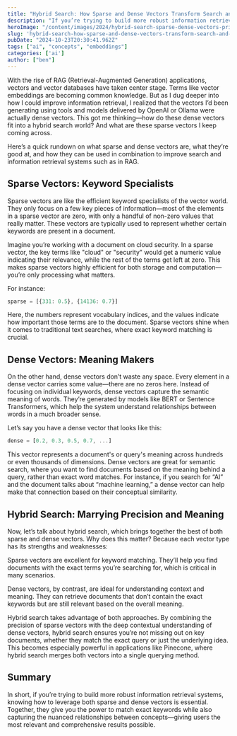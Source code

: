 ```yaml
---
title: "Hybrid Search: How Sparse and Dense Vectors Transform Search and Informational Retrieval"
description: "If you’re trying to build more robust information retrieval systems, knowing how to leverage both sparse and dense vectors is essential. Together, they give you the power to match exact keywords while also capturing the nuanced relationships between concepts—giving users the most relevant and comprehensive results possible."
heroImage: "/content/images/2024/hybrid-search-sparse-dense-vectors-primer.jpg"
slug: 'hybrid-search-how-sparse-and-dense-vectors-transform-search-and-informational-retrieval'
pubDate: "2024-10-23T20:30:41.962Z"
tags: ["ai", "concepts", "embeddings"] 
categories: ['ai']
author: ["ben"]
---
```


With the rise of RAG (Retrieval-Augmented Generation) applications, vectors and vector databases have taken center stage. Terms like vector embeddings are becoming common knowledge. But as I dug deeper into how I could improve information retrieval, I realized that the vectors I’d been generating using tools and models delivered by OpenAI or Ollama were actually dense vectors. This got me thinking—how do these dense vectors fit into a hybrid search world? And what are these sparse vectors I keep coming across.

Here’s a quick rundown on what sparse and dense vectors are, what they’re good at, and how they can be used in combination to improve search and information retrieval systems such as in RAG.

## Sparse Vectors: Keyword Specialists
Sparse vectors are like the efficient keyword specialists of the vector world. They only focus on a few key pieces of information—most of the elements in a sparse vector are zero, with only a handful of non-zero values that really matter. These vectors are typically used to represent whether certain keywords are present in a document.

Imagine you’re working with a document on cloud security. In a sparse vector, the key terms like "cloud" or "security" would get a numeric value indicating their relevance, while the rest of the terms get left at zero. This makes sparse vectors highly efficient for both storage and computation—you’re only processing what matters.

For instance:

```typescript
sparse = [{331: 0.5}, {14136: 0.7}]
```

Here, the numbers represent vocabulary indices, and the values indicate how important those terms are to the document. Sparse vectors shine when it comes to traditional text searches, where exact keyword matching is crucial.

## Dense Vectors: Meaning Makers
On the other hand, dense vectors don’t waste any space. Every element in a dense vector carries some value—there are no zeros here. Instead of focusing on individual keywords, dense vectors capture the semantic meaning of words. They’re generated by models like BERT or Sentence Transformers, which help the system understand relationships between words in a much broader sense.

Let’s say you have a dense vector that looks like this:

```typescript
dense = [0.2, 0.3, 0.5, 0.7, ...]
```

This vector represents a document's or query's meaning across hundreds or even thousands of dimensions. Dense vectors are great for semantic search, where you want to find documents based on the meaning behind a query, rather than exact word matches. For instance, if you search for “AI” and the document talks about “machine learning,” a dense vector can help make that connection based on their conceptual similarity.

## Hybrid Search: Marrying Precision and Meaning
Now, let’s talk about hybrid search, which brings together the best of both sparse and dense vectors. Why does this matter? Because each vector type has its strengths and weaknesses:

Sparse vectors are excellent for keyword matching. They’ll help you find documents with the exact terms you’re searching for, which is critical in many scenarios.

Dense vectors, by contrast, are ideal for understanding context and meaning. They can retrieve documents that don’t contain the exact keywords but are still relevant based on the overall meaning.

Hybrid search takes advantage of both approaches. By combining the precision of sparse vectors with the deep contextual understanding of dense vectors, hybrid search ensures you’re not missing out on key documents, whether they match the exact query or just the underlying idea. This becomes especially powerful in applications like Pinecone, where hybrid search merges both vectors into a single querying method.


## Summary
In short, if you’re trying to build more robust information retrieval systems, knowing how to leverage both sparse and dense vectors is essential. Together, they give you the power to match exact keywords while also capturing the nuanced relationships between concepts—giving users the most relevant and comprehensive results possible.

